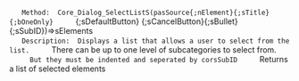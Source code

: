   `  Method:  Core_Dialog_SelectListS(pasSource{;nElement}{;sTitle}{;bOneOnly}    `     {;sDefaultButton} {;sCancelButton}{;sBullet}{;sSubID})=>sElements    `  Description:  Displays a list that allows a user to select from the list.    `    There can be up to one level of subcategories to select from.    `    But they must be indented and seperated by corsSubID    `    Returns a list of selected elements